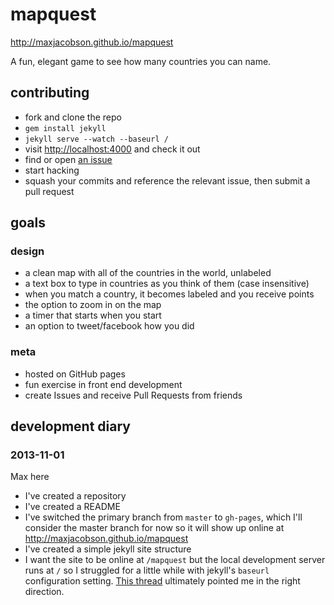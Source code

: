 # mapquest

<http://maxjacobson.github.io/mapquest>

A fun, elegant game to see how many countries you can name.

## contributing

* fork and clone the repo
* `gem install jekyll`
* `jekyll serve --watch --baseurl /`
* visit <http://localhost:4000> and check it out
* find or open [an issue](https://github.com/maxjacobson/mapquest/issues)
* start hacking
* squash your commits and reference the relevant issue, then submit a pull request

## goals

### design

* a clean map with all of the countries in the world, unlabeled
* a text box to type in countries as you think of them (case insensitive)
* when you match a country, it becomes labeled and you receive points
* the option to zoom in on the map
* a timer that starts when you start
* an option to tweet/facebook how you did

### meta

* hosted on GitHub pages
* fun exercise in front end development
* create Issues and receive Pull Requests from friends

## development diary

### 2013-11-01

Max here

* I've created a repository
* I've created a README
* I've switched the primary branch from `master` to `gh-pages`, which I'll consider the master branch for now so it will show up online at <http://maxjacobson.github.io/mapquest>
* I've created a simple jekyll site structure
* I want the site to be online at `/mapquest` but the local development server runs at `/` so I struggled for a little while with jekyll's `baseurl` configuration setting. [This thread](https://github.com/mojombo/jekyll/issues/1097) ultimately pointed me in the right direction.


